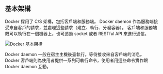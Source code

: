 ## 基本架構

Docker 採用了 C/S 架構，包括客戶端和服務端。
Docker daemon 作為服務端接受來自客戶的請求，並處理這些請求（建立、執行、分發容器）。
客戶端和服務端既可以執行在一個機器上，也可透過 socket 或者 RESTful API 來進行通信。

![Docker 基本架構](../_images/docker_arch.png)

Docker daemon 一般在宿主主機後臺執行，等待接收來自客戶端的消息。
Docker 客戶端則為使用者提供一系列可執行命令，使用者用這些命令實作跟 Docker daemon 互動。
